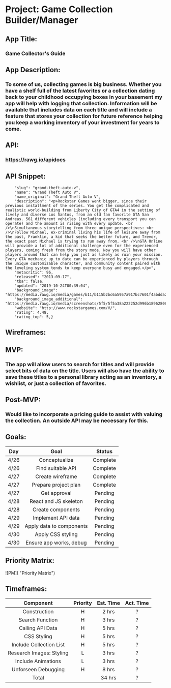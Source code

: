 # Project: Game Collection Builder/Manager

## App Title:
### Game Collector's Guide

## App Description:
### To some of us, collecting games is big business. Whether you have a shelf full of the latest favorites or a collection dating back to your childhood occupying boxes in your basement my app will help with logging that collection. Information will be available that includes data on each title and will include a feature that stores your collection for future reference helping you keep a working inventory of your investment for years to come.

## API:
### https://rawg.io/apidocs

## API Snippet: 
```JSON{"id": 3498,
    "slug": "grand-theft-auto-v",
    "name": "Grand Theft Auto V",
    "name_original": "Grand Theft Auto V",
    "description": "<p>Rockstar Games went bigger, since their previous installment of the series. You get the complicated and realistic world-building from Liberty City of GTA4 in the setting of lively and diverse Los Santos, from an old fan favorite GTA San Andreas. 561 different vehicles (including every transport you can operate) and the amount is rising with every update. <br />\nSimultaneous storytelling from three unique perspectives: <br />\nFollow Michael, ex-criminal living his life of leisure away from the past, Franklin, a kid that seeks the better future, and Trevor, the exact past Michael is trying to run away from. <br />\nGTA Online will provide a lot of additional challenge even for the experienced players, coming fresh from the story mode. Now you will have other players around that can help you just as likely as ruin your mission. Every GTA mechanic up to date can be experienced by players through the unique customizable character, and community content paired with the leveling system tends to keep everyone busy and engaged.</p>",
    "metacritic": 96,
    "released": "2013-09-17",
    "tba": false,
    "updated": "2019-10-24T00:39:04",
    "background_image": "https://media.rawg.io/media/games/b11/b115b2bc6a5957a917bc7601f4abdda2.jpg",
    "background_image_additional": "https://media.rawg.io/media/screenshots/5f5/5f5a38a222252d996b18962806eed707.jpg",
    "website": "http://www.rockstargames.com/V/",
    "rating": 4.48,
    "rating_top": 5,}
```

## Wireframes: 
### 

## MVP:
### The app will allow users to search for titles and will provide select bits of data on the title. Users will also have the ability to save these titles to a personal library acting as an inventory, a wishlist, or just a collection of favorites.

## Post-MVP:
### Would like to incorporate a pricing guide to assist with valuing the collection. An outside API may be necessary for this.

## Goals: 
| Day  | Goal                     | Status   |
|:----:|:------------------------:|:--------:|
| 4/26 | Conceptualize            | Complete |
| 4/26 | Find suitable API        | Complete |
| 4/27 | Create wireframe         | Complete |
| 4/27 | Prepare project plan     | Complete |
| 4/27 | Get approval             | Pending  |
| 4/28 | React and JS skeleton    | Pending  |
| 4/28 | Create components        | Pending  |
| 4/29 | Implement API data       | Pending  |
| 4/29 | Apply data to components | Pending  |
| 4/30 | Apply CSS styling        | Pending  |
| 4/30 | Ensure app works, debug  | Pending  |

## Priority Matrix: 
![PM]( "Priority Matrix")

## Timeframes: 
| Component                | Priority | Est. Time | Act. Time |
|:------------------------:|:--------:|:---------:|:---------:|
| Construction             | H        | 2 hrs     |     ?     |
| Search Function          | H        | 3 hrs     |     ?     |
| Calling API Data         | H        | 5 hrs     |     ?     |
| CSS Styling              | H        | 5 hrs     |     ?     |
| Include Collection List  | H        | 5 hrs     |     ?     |
| Research Images: Styling | L        | 3 hrs     |     ?     |
| Include Animations       | L        | 3 hrs     |     ?     |
| Unforseen Debugging      | H        | 8 hrs     |     ?     |
| Total                    |          | 34 hrs    |     ?     |